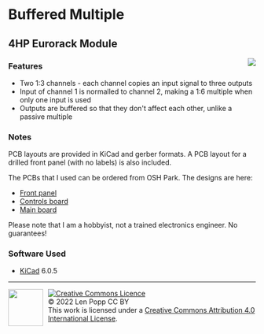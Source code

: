 # Buffered Multiple

## 4HP Eurorack Module

<img src="title.jpg" style="float:right">

### Features
- Two 1:3 channels - each channel copies an input signal to three outputs
- Input of channel 1 is normalled to channel 2, making a 1:6 multiple when only one input is used
- Outputs are buffered so that they don't affect each other, unlike a passive multiple

### Notes
PCB layouts are provided in KiCad and gerber formats. A PCB layout for a drilled front panel (with no labels) is also included.

The PCBs that I used can be ordered from OSH Park. The designs are here:
- [Front panel](https://oshpark.com/shared_projects/exBVN6kN)
- [Controls board](https://oshpark.com/shared_projects/ZccsRBLi)
- [Main board](https://oshpark.com/shared_projects/9fD0SGfR)

Please note that I am a hobbyist, not a trained electronics engineer. No guarantees!

### Software Used

* [KiCad](https://www.kicad.org/) 6.0.5

<hr /><div><div style="float:left; padding-right:10px;"><img src="https://i0.wp.com/www.oshwa.org/wp-content/uploads/2014/03/oshw-logo-100-px.png" width=71 height=75 /></div><div style="xfloat:left; padding-left:10px;"><a rel="license" href="http://creativecommons.org/licenses/by/4.0/"><img alt="Creative Commons Licence" style="border-width:0;" src="https://i.creativecommons.org/l/by/4.0/88x31.png" /></a><br />© 2022 Len Popp CC BY<br />This work is licensed under a <a rel="license" href="http://creativecommons.org/licenses/by/4.0/">Creative Commons Attribution 4.0 International License</a>.</div></div>